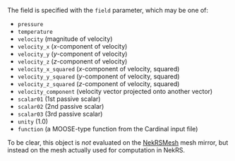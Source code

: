 The field is specified with the `field` parameter, which may be one of:

- `pressure`
- `temperature`
- `velocity` (magnitude of velocity)
- `velocity_x` ($x$-component of velocity)
- `velocity_y` ($y$-component of velocity)
- `velocity_z` ($z$-component of velocity)
- `velocity_x_squared` ($x$-component of velocity, squared)
- `velocity_y_squared` ($y$-component of velocity, squared)
- `velocity_z_squared` ($z$-component of velocity, squared)
- `velocity_component` (velocity vector projected onto another vector)
- `scalar01` (1st passive scalar)
- `scalar02` (2nd passive scalar)
- `scalar03` (3rd passive scalar)
- `unity` (1.0)
- `function` (a MOOSE-type function from the Cardinal input file)

To be clear, this object is *not* evaluated on the
[NekRSMesh](NekRSMesh.md) mesh mirror, but instead on the mesh actually
used for computation in NekRS.
